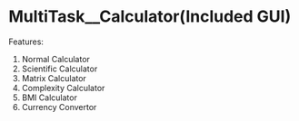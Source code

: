 # MultiTask__Calculator(Included GUI)
Features: 
1. Normal Calculator
2. Scientific Calculator
3. Matrix Calculator
4. Complexity Calculator
5. BMI Calculator
6. Currency Convertor
